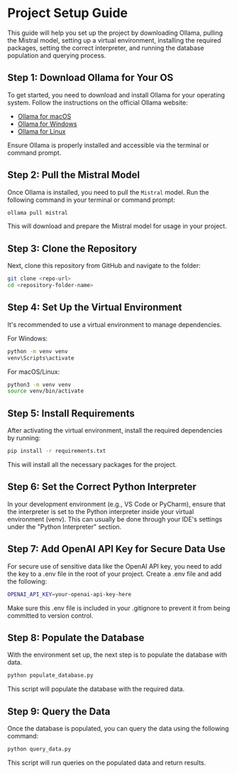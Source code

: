 # Project Setup Guide

This guide will help you set up the project by downloading Ollama, pulling the Mistral model, setting up a virtual environment, installing the required packages, setting the correct interpreter, and running the database population and querying process.

## Step 1: Download Ollama for Your OS

To get started, you need to download and install Ollama for your operating system. Follow the instructions on the official Ollama website:

- [Ollama for macOS](https://ollama.com)
- [Ollama for Windows](https://ollama.com)
- [Ollama for Linux](https://ollama.com)

Ensure Ollama is properly installed and accessible via the terminal or command prompt.

## Step 2: Pull the Mistral Model

Once Ollama is installed, you need to pull the `Mistral` model. Run the following command in your terminal or command prompt:

```bash
ollama pull mistral
```

This will download and prepare the Mistral model for usage in your project.

## Step 3: Clone the Repository

Next, clone this repository from GitHub and navigate to the folder:

```bash
git clone <repo-url>
cd <repository-folder-name>
```

## Step 4: Set Up the Virtual Environment

It's recommended to use a virtual environment to manage dependencies.

For Windows:

```bash
python -m venv venv
venv\Scripts\activate
```

For macOS/Linux:

```bash
python3 -m venv venv
source venv/bin/activate
```

## Step 5: Install Requirements

After activating the virtual environment, install the required dependencies by running:

```bash
pip install -r requirements.txt
```
This will install all the necessary packages for the project.

## Step 6: Set the Correct Python Interpreter

In your development environment (e.g., VS Code or PyCharm), ensure that the interpreter is set to the Python interpreter inside your virtual environment (venv). This can usually be done through your IDE's settings under the "Python Interpreter" section.

## Step 7: Add OpenAI API Key for Secure Data Use

For secure use of sensitive data like the OpenAI API key, you need to add the key to a .env file in the root of your project. Create a .env file and add the following:

```bash
OPENAI_API_KEY=your-openai-api-key-here
```

Make sure this .env file is included in your .gitignore to prevent it from being committed to version control.

## Step 8: Populate the Database

With the environment set up, the next step is to populate the database with data.

```bash
python populate_database.py
```

This script will populate the database with the required data.


## Step 9: Query the Data

Once the database is populated, you can query the data using the following command:

```bash
python query_data.py
```

This script will run queries on the populated data and return results.

